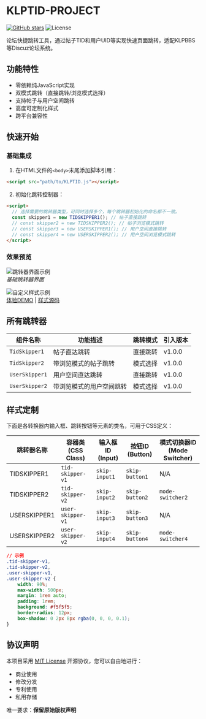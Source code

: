 # KLPTID-PROJECT 

[![GitHub stars](https://img.shields.io/github/stars/klp-xkjt/KLPTID-PROJECT?style=for-the-badge)](https://github.com/klp-xkjt/KLPTID-PROJECT/stargazers)
![License](https://img.shields.io/badge/License-MIT-blue?style=for-the-badge)

论坛快捷跳转工具，通过帖子TID和用户UID等实现快速页面跳转，适配KLPBBS等Discuz论坛系统。

## 功能特性
- 零依赖纯JavaScript实现
- 双模式跳转（直接跳转/浏览模式选择）
- 支持帖子与用户空间跳转
- 高度可定制化样式
- 跨平台兼容性

## 快速开始
### 基础集成
1. 在HTML文件的`<body>`末尾添加脚本引用：
```html
<script src="path/to/KLPTID.js"></script>
```

2. 初始化跳转控制器：
```html
<script>
  // 选择需要的跳转器类型，可同时选择多个，每个跳转器初始化的命名都不一致。
  const skipper1 = new TIDSKIPPER1(); // 帖子直接跳转
  // const skipper2 = new TIDSKIPPER2(); // 帖子浏览模式跳转
  // const skipper3 = new USERSKIPPER1(); // 用户空间直接跳转
  // const skipper4 = new USERSKIPPER2(); // 用户空间浏览模式跳转
</script>
```

### 效果预览
![跳转器界面示例](https://tikolu.net/i/ftxqe)  
*基础跳转器界面*

![自定义样式示例](https://tikolu.net/i/cbtfz)  
[体验DEMO](https://klp-xkjt.github.io/KLPTIDJS/) | [样式源码](https://github.com/klp-xkjt/klp-xkjt.github.io/blob/main/KLPTIDJS/index.html)

## 所有跳转器
| 组件名称         | 功能描述                     | 跳转模式       | 引入版本 |
|------------------|----------------------------|---------------|----------|
| `TidSkipper1`    | 帖子直达跳转                | 直接跳转      | v1.0.0   |
| `TidSkipper2`    | 带浏览模式的帖子跳转        | 模式选择      | v1.0.0   |
| `UserSkipper1`   | 用户空间直达跳转            | 直接跳转      | v1.0.0   |
| `UserSkipper2`   | 带浏览模式的用户空间跳转    | 模式选择      | v1.0.0   |

## 样式定制

下面是各转换器内输入框、跳转按钮等元素的类名，可用于CSS定义：

| 跳转器名称      | 容器类 (CSS Class)   | 输入框ID (Input) | 按钮ID (Button) | 模式切换器ID (Mode Switcher) |
|-----------------|----------------------|------------------|-----------------|------------------------------|
| TIDSKIPPER1     | `tid-skipper-v1`     | `skip-input1`    | `skip-button1`  | N/A                          |
| TIDSKIPPER2     | `tid-skipper-v2`     | `skip-input2`    | `skip-button2`  | `mode-switcher2`             |
| USERSKIPPER1    | `user-skipper-v1`    | `skip-input3`    | `skip-button3`  | N/A                          |
| USERSKIPPER2    | `user-skipper-v2`    | `skip-input4`    | `skip-button4`  | `mode-switcher4`             |

```css
// 示例
.tid-skipper-v1,
.tid-skipper-v2,
.user-skipper-v1,
.user-skipper-v2 {
    width: 90%;
    max-width: 500px;
    margin: 1rem auto;
    padding: 1rem;
    background: #f5f5f5;
    border-radius: 12px;
    box-shadow: 0 2px 8px rgba(0, 0, 0, 0.1);
}
```

## 协议声明
本项目采用 [MIT License](LICENSE) 开源协议，您可以自由地进行：
- 商业使用 
- 修改分发 
- 专利使用 
- 私用存储 

唯一要求：**保留原始版权声明**
